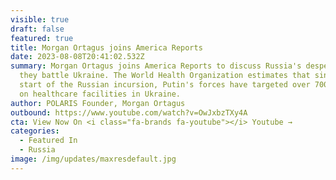 ```yaml
---
visible: true
draft: false
featured: true
title: Morgan Ortagus joins America Reports
date: 2023-08-08T20:41:02.532Z
summary: Morgan Ortagus joins America Reports to discuss Russia's desperation as
  they battle Ukraine. The World Health Organization estimates that since the
  start of the Russian incursion, Putin's forces have targeted over 700 attacks
  on healthcare facilities in Ukraine.
author: POLARIS Founder, Morgan Ortagus
outbound: https://www.youtube.com/watch?v=OwJxbzTXy4A
cta: View Now On <i class="fa-brands fa-youtube"></i> Youtube →
categories:
  - Featured In
  - Russia
image: /img/updates/maxresdefault.jpg
---
```

